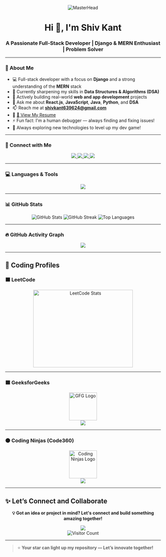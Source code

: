 <!-- Banner -->
<p align="center">
  <img src="https://user-images.githubusercontent.com/90236635/232446433-d5540fa2-fe28-4bb8-b929-cdb51fe61336.gif" alt="MasterHead" />
</p>

<h1 align="center">Hi 👋, I'm Shiv Kant</h1>
<h3 align="center">A Passionate Full-Stack Developer | Django & MERN Enthusiast | Problem Solver</h3>

---

### 🚀 About Me

- 💻 Full-stack developer with a focus on **Django** and a strong understanding of the **MERN** stack  
- 🧠 Currently sharpening my skills in **Data Structures & Algorithms (DSA)**  
- 🔭 Actively building real-world **web and app development** projects  
- 💬 Ask me about **React.js**, **JavaScript**, **Java**, **Python**, and **DSA**  
- 📫 Reach me at **shivkant639624@gmail.com**  
- 📄 [📁 View My Resume](https://drive.google.com/drive/u/1/folders/14Em2sXH0NoRNLuP4zHxldU91W7wI5kVh)  
- ⚡ Fun fact: I'm a human debugger — always finding and fixing issues!  
- 🌱 Always exploring new technologies to level up my dev game!

---

### 📌 Connect with Me

<p align="center">
  <a href="https://www.linkedin.com/in/shiv-kant-036a17289/" target="_blank">
    <img src="https://img.shields.io/badge/LinkedIn-blue?style=for-the-badge&logo=linkedin" />
  </a>
  <a href="https://www.instagram.com/shivkant252" target="_blank">
    <img src="https://img.shields.io/badge/Instagram-E4405F?style=for-the-badge&logo=instagram&logoColor=white" />
  </a>
  <a href="https://youtube.com/@shivkantpal8679" target="_blank">
    <img src="https://img.shields.io/badge/YouTube-red?style=for-the-badge&logo=youtube" />
  </a>
  <a href="https://leetcode.com/u/shivkant252/" target="_blank">
    <img src="https://img.shields.io/badge/LeetCode-FFA116?style=for-the-badge&logo=leetcode&logoColor=black" />
  </a>
</p>

---

### 💻 Languages & Tools

<p align="center">
  <img src="https://skillicons.dev/icons?i=python,django,java,js,react,nodejs,express,mongodb,html,css,tailwind,mysql,git,github,vscode,figma,redux" />
</p>

---

### 📊 GitHub Stats

<p align="center">
  <img src="https://github-readme-stats.vercel.app/api?username=shivkantx&show_icons=true&theme=radical" alt="GitHub Stats" />
  <img src="https://github-readme-streak-stats.herokuapp.com/?user=shivkantx&theme=radical" alt="GitHub Streak" />
  <img src="https://github-readme-stats.vercel.app/api/top-langs/?username=shivkantx&layout=compact&theme=radical" alt="Top Languages" />
</p>

---

### 🔥 GitHub Activity Graph

<p align="center">
  <img src="https://github-readme-activity-graph.vercel.app/graph?username=shivkantx&bg_color=0D1117&color=00E5FF&line=00E5FF&point=FFFFFF&area=true&hide_border=true" />
</p>

---

## 🧠 Coding Profiles

### 🟧 LeetCode

<p align="center">
  <a href="https://leetcode.com/u/shivkant252/" target="_blank">
    <img src="https://leetcard.jacoblin.cool/shivkant252?theme=dark&font=Karma&ext=heatmap" alt="LeetCode Stats" width="80%" height="250px" />
  </a>
</p>

---

### 🟩 GeeksforGeeks

<p align="center">
  <a href="https://www.geeksforgeeks.org/user/shivkantllj0/" target="_blank">
    <img src="https://upload.wikimedia.org/wikipedia/commons/4/43/GeeksforGeeks.svg" width="90px" alt="GFG Logo" />
    <br/>
    <img src="https://img.shields.io/badge/View-My_GFG_Profile-brightgreen?style=for-the-badge" />
  </a>
</p>

---

### 🟠 Coding Ninjas (Code360)

<p align="center">
  <a href="https://www.naukri.com/code360/profile/shivkantpal" target="_blank">
    <img src="https://ninjasfiles.s3.amazonaws.com/0000000000000723.jpg" width="90px" alt="Coding Ninjas Logo" />
    <br/>
    <img src="https://img.shields.io/badge/View-My_Code360_Profile-orange?style=for-the-badge" />
  </a>
</p>

---

## ✨ Let’s Connect and Collaborate

<p align="center">
  <strong>💡 Got an idea or project in mind? Let's connect and build something amazing together!</strong>
</p>

<p align="center">
  <img src="https://img.shields.io/github/stars/shivkantx?style=social" />
  <br/>
  <img src="https://komarev.com/ghpvc/?username=shivkantx&color=blue" alt="Visitor Count"/>
</p>

---

> ⭐ **Your star can light up my repository — Let’s innovate together!**
